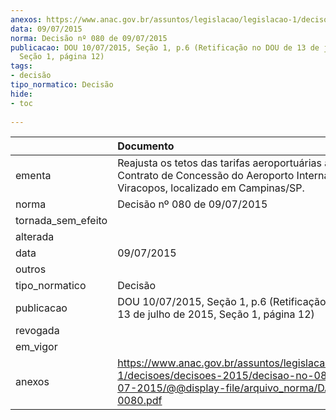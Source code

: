 ```yaml
---
anexos: https://www.anac.gov.br/assuntos/legislacao/legislacao-1/decisoes/decisoes-2015/decisao-no-080-de-09-07-2015/@@display-file/arquivo_norma/DA2015-0080.pdf
data: 09/07/2015
norma: Decisão nº 080 de 09/07/2015
publicacao: DOU 10/07/2015, Seção 1, p.6 (Retificação no DOU de 13 de julho de 2015,
  Seção 1, página 12)
tags:
- decisão
tipo_normatico: Decisão
hide: 
- toc 
 
---
```


|                    | Documento                                                                                                                                                 |
|:-------------------|:----------------------------------------------------------------------------------------------------------------------------------------------------------|
| ementa             | Reajusta os tetos das tarifas aeroportuárias aplicáveis ao Contrato de Concessão do Aeroporto Internacional de Viracopos, localizado em Campinas/SP.      |
| norma              | Decisão nº 080 de 09/07/2015                                                                                                                              |
| tornada_sem_efeito |                                                                                                                                                           |
| alterada           |                                                                                                                                                           |
| data               | 09/07/2015                                                                                                                                                |
| outros             |                                                                                                                                                           |
| tipo_normatico     | Decisão                                                                                                                                                   |
| publicacao         | DOU 10/07/2015, Seção 1, p.6 (Retificação no DOU de 13 de julho de 2015, Seção 1, página 12)                                                              |
| revogada           |                                                                                                                                                           |
| em_vigor           |                                                                                                                                                           |
| anexos             | https://www.anac.gov.br/assuntos/legislacao/legislacao-1/decisoes/decisoes-2015/decisao-no-080-de-09-07-2015/@@display-file/arquivo_norma/DA2015-0080.pdf |